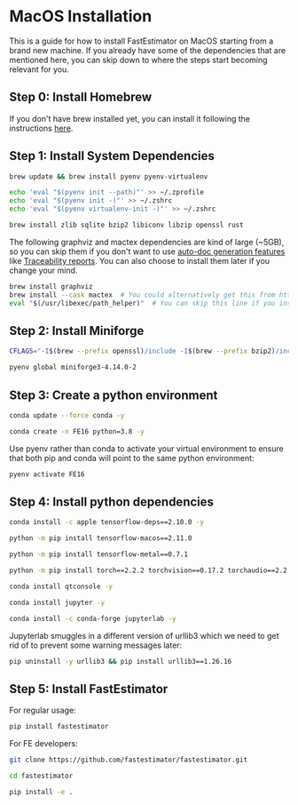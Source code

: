 # MacOS Installation

This is a guide for how to install FastEstimator on MacOS starting from a brand new machine. If you already have some of the dependencies that are mentioned here, you can skip down to where the steps start becoming relevant for you.

## Step 0: Install Homebrew

If you don't have brew installed yet, you can install it following the instructions [here](https://docs.brew.sh/Installation).

## Step 1: Install System Dependencies

```bash
brew update && brew install pyenv pyenv-virtualenv
```

```bash
echo 'eval "$(pyenv init --path)"' >> ~/.zprofile
echo 'eval "$(pyenv init -)"' >> ~/.zshrc
echo 'eval "$(pyenv virtualenv-init -)"' >> ~/.zshrc
```

```bash
brew install zlib sqlite bzip2 libiconv libzip openssl rust
```

The following graphviz and mactex dependencies are kind of large (~5GB), so you can skip them if you don't want to use [auto-doc generation features](https://github.com/fastestimator/fastestimator/blob/master/tutorial/advanced/t10_report_generation.ipynb) like [Traceability reports](https://github.com/fastestimator/fastestimator/blob/master/tutorial/resources/t10a_traceability.pdf). You can also choose to install them later if you change your mind.

```bash
brew install graphviz
brew install --cask mactex  # You could alternatively get this from https://www.tug.org/mactex/mactex-download.html
eval "$(/usr/libexec/path_helper)"  # You can skip this line if you instead restart your terminal window
```

## Step 2: Install Miniforge

```bash
CFLAGS="-I$(brew --prefix openssl)/include -I$(brew --prefix bzip2)/include -I$(brew --prefix readline)/include -I$(brew --prefix zlib)/include -I$(brew --prefix sqlite)/include -I$(xcrun --show-sdk-path)/usr/include" LDFLAGS="-L$(brew --prefix openssl)/lib -L$(brew --prefix bzip2)/lib -L$(brew --prefix readline)/lib -L$(brew --prefix zlib)/lib -L$(brew --prefix sqlite)/lib" pyenv install miniforge3-4.14.0-2
```

```bash
pyenv global miniforge3-4.14.0-2
```

## Step 3: Create a python environment

```bash
conda update --force conda -y
```

```bash
conda create -n FE16 python=3.8 -y
```

Use pyenv rather than conda to activate your virtual environment to ensure that both pip and conda will point to the same python environment:

```bash
pyenv activate FE16
```

## Step 4: Install python dependencies

```bash
conda install -c apple tensorflow-deps==2.10.0 -y
```

```bash
python -m pip install tensorflow-macos==2.11.0
```

```bash
python -m pip install tensorflow-metal==0.7.1
```

```bash
python -m pip install torch==2.2.2 torchvision==0.17.2 torchaudio==2.2.2
```

```bash
conda install qtconsole -y
```

```bash
conda install jupyter -y
```

```bash
conda install -c conda-forge jupyterlab -y
```

Jupyterlab smuggles in a different version of urllib3 which we need to get rid of to prevent some warning messages later:

```bash
pip uninstall -y urllib3 && pip install urllib3==1.26.16
```

## Step 5: Install FastEstimator

For regular usage:

```bash
pip install fastestimator
```

For FE developers:

```bash
git clone https://github.com/fastestimator/fastestimator.git
```

```bash
cd fastestimator
```

```bash
pip install -e .
```
